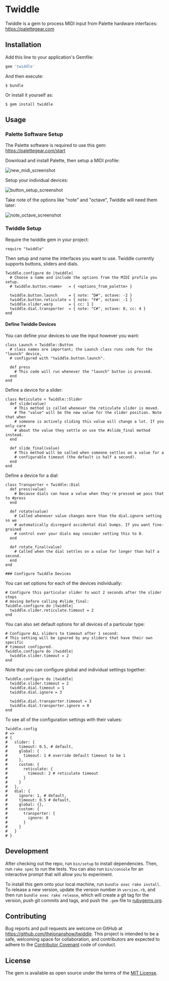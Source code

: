 # Twiddle

Twiddle is a gem to process MIDI input from Palette hardware interfaces: https://palettegear.com

## Installation

Add this line to your application's Gemfile:

```ruby
gem 'twiddle'
```

And then execute:

    $ bundle

Or install it yourself as:

    $ gem install twiddle

## Usage

### Palette Software Setup

The Palette software is required to use this gem: https://palettegear.com/start

Download and install Palette, then setup a MIDI profile:

![new_midi_screenshot](https://cloud.githubusercontent.com/assets/270746/21290147/0a92f156-c464-11e6-9c2d-c542236c95b3.png)

Setup your individual devices:

![button_setup_screenshot](https://cloud.githubusercontent.com/assets/270746/21290209/757f5426-c466-11e6-9168-a63bc16bf8c2.png)

Take note of the options like "note" and "octave", Twiddle will need them later:

![note_octave_screenshot](https://cloud.githubusercontent.com/assets/270746/21290214/99cb0776-c466-11e6-98d9-f0a12c9768ee.jpg)

### Twiddle Setup

Require the twiddle gem in your project:

```
require "twiddle"
```

Then setup and name the interfaces you want to use. Twiddle currently supports
buttons, sliders and dials.

```
Twiddle.configure do |twiddle|
  # Choose a name and include the options from the MIDI profile you setup.
  # twiddle.button.<name>   = { <options_from_palette> }

  twiddle.button.launch     = { note: "D#", octave: -2 }
  twiddle.button.reticulate = { note: "F#", octave: -1 }
  twiddle.slider.warp       = { cc: 1 }
  twiddle.dial.transporter  = { note: "C#", octave: 0, cc: 4 }
end
```

#### Define Twiddle Devices

You can define your devices to use the input however you want:

```
class Launch < Twiddle::Button
  # class names are important; the Launch class runs code for the "launch" device,
  # configured with "twiddle.button.launch".

  def press
    # This code will run whenever the "launch" button is pressed.
  end
end
```

Define a device for a slider:

```
class Reticulate < Twiddle::Slider
  def slide(value)
    # This method is called whenever the reticulate slider is moved.
    # The "value" will be the new value for the slider position. Note that when
    # someone is actively sliding this value will change a lot. If you only care
    # about the value they settle on use the #slide_final method instead.
  end

  def slide_final(value)
    # This method will be called when someone settles on a value for a
    # configurable timeout (the default is half a second).
  end
end
```

Define a device for a dial:

```
class Transporter < Twiddle::Dial
  def press(value)
    # Because dials can have a value when they're pressed we pass that to #press
  end

  def rotate(value)
    # Called whenever value changes more than the dial.ignore setting  so we
    # automatically disregard accidental dial bumps. If you want fine-grained
    # control over your dials may consider setting this to 0.
  end

  def rotate_final(value)
    # Called when the dial settles on a value for longer than half a second.
  end
end

### Configure Twiddle Devices

```

You can set options for each of the devices individually:

```
# Configure this particular slider to wait 2 seconds after the slider stops
# moving before calling #slide_final:
Twiddle.configure do |twiddle|
  twiddle.slider.reticulate.timeout = 2
end
```

You can also set default options for all devices of a particular type:
```
# Configure ALL sliders to timeout after 1 second:
# This setting will be ignored by any sliders that have their own specific
# timeout configured.
Twiddle.configure do |twiddle|
  twiddle.slider.timeout = 2
end
```

Note that you can configure global and individual settings together:
```
Twiddle.configure do |twiddle|
  twiddle.slider.timeout = 2
  twiddle.dial.timeout = 1
  twiddle.dial.ignore = 3

  twiddle.dial.transporter.timeout = 3
  twiddle.dial.transporter.ignore = 0
end
```

To see all of the configuration settings with their values:
```
Twiddle.config
# =>
# {
#   slider: {
#     timeout: 0.5, # default,
#     global: {
#       timeout: 1 # override default timeout to be 1
#     },
#     custom: {
#       reticulate: {
#         timeout: 2 # reticulate timeout
#       }
#     }
#   },
#   dial: {
#     ignore: 1, # default,
#     timeout: 0.5 # default,
#     global: {},
#     custom: {
#       transporter: {
#         ignore: 0
#       }
#     }
#   }
# }
```

## Development

After checking out the repo, run `bin/setup` to install dependencies. Then, run `rake spec` to run the tests. You can also run `bin/console` for an interactive prompt that will allow you to experiment.

To install this gem onto your local machine, run `bundle exec rake install`. To release a new version, update the version number in `version.rb`, and then run `bundle exec rake release`, which will create a git tag for the version, push git commits and tags, and push the `.gem` file to [rubygems.org](https://rubygems.org).

## Contributing

Bug reports and pull requests are welcome on GitHub at https://github.com/thejonanshow/twiddle. This project is intended to be a safe, welcoming space for collaboration, and contributors are expected to adhere to the [Contributor Covenant](http://contributor-covenant.org) code of conduct.


## License

The gem is available as open source under the terms of the [MIT License](http://opensource.org/licenses/MIT).

